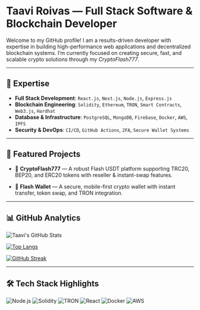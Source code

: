 # Taavi Roivas — Full Stack Software & Blockchain Developer

Welcome to my GitHub profile! I am a results-driven developer with expertise in building high-performance web applications and decentralized blockchain systems. I’m currently focused on creating secure, fast, and scalable crypto solutions through my *CryptoFlash777*.

---

## 🧠 Expertise

- **Full Stack Development**: `React.js`, `Next.js`, `Node.js`, `Express.js`
- **Blockchain Engineering**: `Solidity`, `Ethereum`, `TRON`, `Smart Contracts`, `Web3.js`, `Hardhat`
- **Database & Infrastructure**: `PostgreSQL`, `MongoDB`, `Firebase`, `Docker`, `AWS`, `IPFS`
- **Security & DevOps**: `CI/CD`, `GitHub Actions`, `2FA`, `Secure Wallet Systems`

---

## 💼 Featured Projects

- 🚀 **CryptoFlash777** — A robust Flash USDT platform supporting TRC20, BEP20, and ERC20 tokens with reseller & instant-swap features.
 
- 🔐 **Flash Wallet** — A secure, mobile-first crypto wallet with instant transfer, token swap, and TRON integration.

---

## 📊 GitHub Analytics

![Taavi's GitHub Stats](https://github-readme-stats.vercel.app/api?username=taaviroivas&show_icons=true&theme=tokyonight)

[![Top Langs](https://github-readme-stats.vercel.app/api/top-langs/?username=taaviroivas&layout=compact&theme=tokyonight)](https://github.com/anuraghazra/github-readme-stats)

[![GitHub Streak](https://streak-stats.demolab.com?user=taaviroivas&theme=tokyonight)](https://git.io/streak-stats)

---

## 🛠️ Tech Stack Highlights

![Node.js](https://img.shields.io/badge/Node.js-339933?style=flat&logo=node.js&logoColor=white)
![Solidity](https://img.shields.io/badge/Solidity-363636?style=flat&logo=solidity&logoColor=white)
![TRON](https://img.shields.io/badge/TRON-EF0027?style=flat&logo=tron&logoColor=white)
![React](https://img.shields.io/badge/React-20232A?style=flat&logo=react&logoColor=61DAFB)
![Docker](https://img.shields.io/badge/Docker-2496ED?style=flat&logo=docker&logoColor=white)
![AWS](https://img.shields.io/badge/AWS-232F3E?style=flat&logo=amazon-aws)


